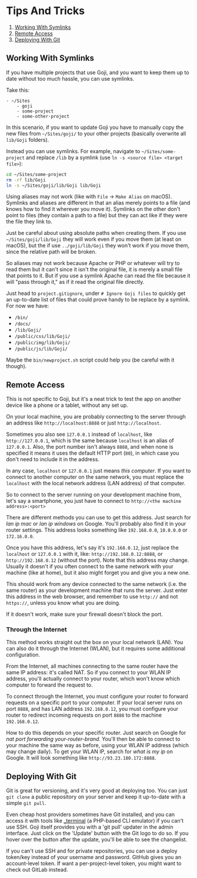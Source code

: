 Tips And Tricks
===============

1. [Working With Symlinks](#working-with-symlinks)
2. [Remote Access](#remote-access)
3. [Deploying With Git](#deploying-with-git)

Working With Symlinks
---------------------

If you have multiple projects that use Goji, and you want to keep them up to date without too
much hassle, you can use symlinks.

Take this:

```
- ~/Sites
    - goji
    - some-project
    - some-other-project
```

In this scenario, if you want to update Goji you have to manually copy the new files from
`~/Sites/goji/` to your other projects (basically overwrite all `lib/Goji` folders).

Instead you can use symlinks. For example, navigate to `~/Sites/some-project` and replace `/lib` by
a symlink (use `ln -s <source file> <target file>`):

```sh
cd ~/Sites/some-project
rm -rf lib/Goji
ln -s ~/Sites/goji/lib/Goji lib/Goji
```

Using aliases may not work (like with `File` &rarr; `Make Alias` on macOS). Symlinks and aliases are
different in that an alias merely points to a file (and knows how to find it wherever you move it).
Symlinks on the other don't point to files (they contain a path to a file) but they can act like if
they were the file they link to.

Just be careful about using absolute paths when creating them. If you use `~/Sites/goji/lib/Goji`
they will work even if you move them (at least on macOS), but the if use `../goji/lib/Goji` they won't
work if you move them, since the relative path will be broken.

So aliases may not work because Apache or PHP or whatever will try to read them but it can't since
it isn't the original file, it is merely a small file that points to it. But if you use a symlink
Apache can read the file because it will "pass through it," as if it read the original file directly.

Just head to `project.gitignore`, under `# Ignore Goji files` to quickly get an up-to-date list of
files that could prove handy to be replace by a symlink. For now we have:

- `/bin/`
- `/docs/`
- `/lib/Goji/`
- `/public/css/lib/Goji/`
- `/public/img/lib/Goji/`
- `/public/js/lib/Goji/`

Maybe the `bin/newproject.sh` script could help you (be careful with it though).

Remote Access
-------------

This is not specific to Goji, but it's a neat trick to test the app on another device
like a phone or a tablet, without any set up.

On your local machine, you are probably connecting to the server through an address
like `http://localhost:8888` or just `http://localhost`.

Sometimes you also see `127.0.0.1` instead of `localhost`, like `http://127.0.0.1`,
which is the same because `localhost` is an alias of `127.0.0.1`. Also, the port number
isn't always `8888`, and when none is specified it means it uses the default HTTP
port (`80`), in which case you don't need to include it in the address.

In any case, `localhost` or `127.0.0.1` just means *this computer*. If you want to
connect to another computer on the same network, you must replace the `localhost`
with the local network address (LAN address) of that computer.

So to connect to the server running on your development machine from, let's say a
smartphone, you just have to connect to `http://<the machine address>:<port>` 

There are different methods you can use to get this address. Just search for *lan ip mac*
or *lan ip windows* on Google. You'll probably also find it in your router settings.
This address looks something like `192.168.0.0`, `10.0.0.0` or `172.16.0.0`.

Once you have this address, let's say it's `192.168.0.12`, just replace the `localhost`
or `127.0.0.1` with it, like: `http://192.168.0.12:8888`, or `http://192.168.0.12`
(without the port). Note that this address may change. Usually it doesn't if you often
connect to the same network with your machine (like at home), but it also might forget
you and give you a new one.

This should work from any device connected to the same network (i.e. the same router) as
your development machine that runs the server. Just enter this address in the web browser,
and remember to use `http://` and not `https://`, unless you know what you are doing.

If it doesn't work, make sure your firewall doesn't block the port.

### Through the Internet

This method works straight out the box on your local network (LAN). You can also do it
through the Internet (WLAN), but it requires some additional configuration.

From the Internet, all machines connecting to the same router have the same IP address:
it's called NAT. So if you connect to your WLAN IP address, you'll actually connect to
your router, which won't know which computer to forward the request to.

To connect through the Internet, you must configure your router to forward requests on
a specific port to your computer. If your local server runs on port `8888`, and has LAN
address `192.168.0.12`, you must configure your router to redirect incoming requests
on port `8888` to the machine `192.168.0.12`.

How to do this depends on your specific router. Just search on Google for *nat port
forwarding your-router-brand*. You'll then be able to connect to your machine the same
way as before, using your WLAN IP address (which may change daily). To get your WLAN IP,
search for *what is my ip* on Google. It will look something like `http://93.23.180.172:8888`. 

Deploying With Git
------------------

Git is great for versioning, and it's very good at deploying too. You can just `git clone` a
public repository on your server and keep it up-to-date with a simple `git pull`.

Even cheap host providers sometimes have Git installed, and you can access it with tools like
[_terminal](https://github.com/qrichert/_terminal) (a PHP-based CLI emulator) if you can't use SSH.
Goji itself provides you with a 'git pull' updater in the admin interface. Just click on the 'Update'
button with the Git logo to do so. If you hover over the button after the update, you'll be able to
see the changelist.

If you can't use SSH and for private repositories, you can use a deploy token/key instead of your
username and password. GitHub gives you an account-level token. If want a per-project-level token,
you might want to check out GitLab instead.
